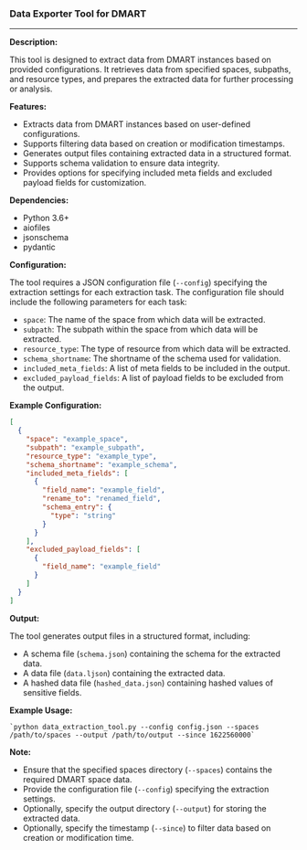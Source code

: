 ### **Data Exporter Tool for DMART**

---

**Description:**

This tool is designed to extract data from DMART instances based on provided configurations. It retrieves data from specified spaces, subpaths, and resource types, and prepares the extracted data for further processing or analysis.

**Features:**

- Extracts data from DMART instances based on user-defined configurations.
- Supports filtering data based on creation or modification timestamps.
- Generates output files containing extracted data in a structured format.
- Supports schema validation to ensure data integrity.
- Provides options for specifying included meta fields and excluded payload fields for customization.

**Dependencies:**

- Python 3.6+
- aiofiles
- jsonschema
- pydantic

**Configuration:**

The tool requires a JSON configuration file (`--config`) specifying the extraction settings for each extraction task. The configuration file should include the following parameters for each task:

- `space`: The name of the space from which data will be extracted.
- `subpath`: The subpath within the space from which data will be extracted.
- `resource_type`: The type of resource from which data will be extracted.
- `schema_shortname`: The shortname of the schema used for validation.
- `included_meta_fields`: A list of meta fields to be included in the output.
- `excluded_payload_fields`: A list of payload fields to be excluded from the output.

**Example Configuration:**

```json
[
  {
    "space": "example_space",
    "subpath": "example_subpath",
    "resource_type": "example_type",
    "schema_shortname": "example_schema",
    "included_meta_fields": [
      {
        "field_name": "example_field",
        "rename_to": "renamed_field",
        "schema_entry": {
          "type": "string"
        }
      }
    ],
    "excluded_payload_fields": [
      {
        "field_name": "example_field"
      }
    ]
  }
]
```

**Output:**

The tool generates output files in a structured format, including:

- A schema file (`schema.json`) containing the schema for the extracted data.
- A data file (`data.ljson`) containing the extracted data.
- A hashed data file (`hashed_data.json`) containing hashed values of sensitive fields.

**Example Usage:**

```
`python data_extraction_tool.py --config config.json --spaces /path/to/spaces --output /path/to/output --since 1622560000`
```

**Note:**

- Ensure that the specified spaces directory (`--spaces`) contains the required DMART space data.
- Provide the configuration file (`--config`) specifying the extraction settings.
- Optionally, specify the output directory (`--output`) for storing the extracted data.
- Optionally, specify the timestamp (`--since`) to filter data based on creation or modification time.
